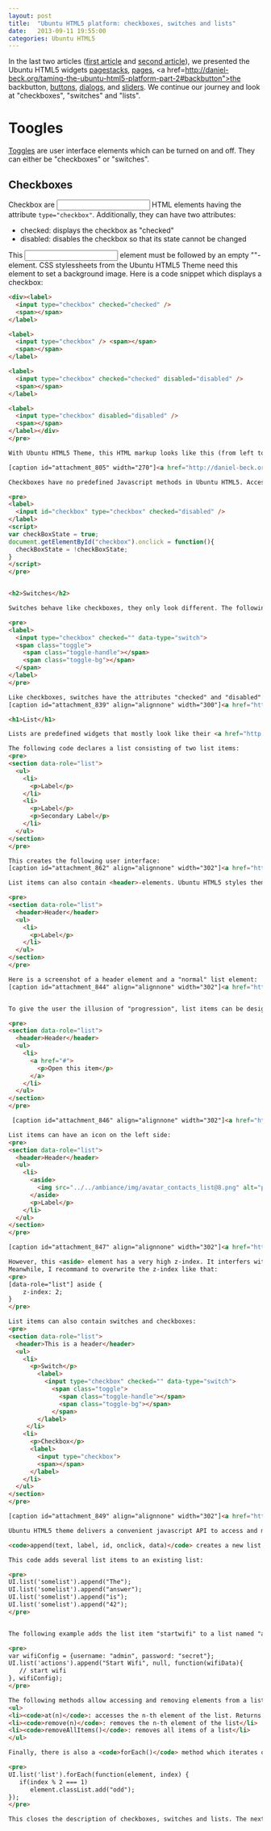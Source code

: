```yaml
---
layout: post
title:  "Ubuntu HTML5 platform: checkboxes, switches and lists"
date:   2013-09-11 19:55:00
categories: Ubuntu HTML5
---
```

In the last two articles (<a href="<a href=">first article</a> and <a href="http://daniel-beck.org/taming-the-ubuntu-html5-platform-part-3/">second article</a>), we presented the Ubuntu HTML5 widgets <a href="http://daniel-beck.org/taming-the-ubuntu-html5-platform-part-2#pagestack">pagestacks</a>, <a href="http://daniel-beck.org/taming-the-ubuntu-html5-platform-part-2#pagestack">pages</a>, <a href=http://daniel-beck.org/taming-the-ubuntu-html5-platform-part-2#backbutton">the backbutton</a>, <a href="http://daniel-beck.org/taming-the-ubuntu-html5-platform-part-3#buttons">buttons</a>, <a href="http://daniel-beck.org/taming-the-ubuntu-html5-platform-part-3#dialogs">dialogs</a>, and <a href="http://daniel-beck.org/taming-the-ubuntu-html5-platform-part-3#sliders">sliders</a>. We continue our journey and look at "checkboxes", "switches" and "lists".

<h1>Toogles</h1>
<a href="http://design.ubuntu.com/apps/building-blocks/toggles">Toggles</a> are user interface elements which can be turned on and off. They can either be "checkboxes" or "switches".

<h2>Checkboxes</h2>
Checkbox are <input> HTML elements having the attribute <code>type="checkbox"</code>. Additionally, they can have two attributes:
<ul>
	<li>checked: displays the checkbox as "checked"</li>
	<li>disabled: disables the checkbox so that its state cannot be changed</li>
</ul>
This <input> element must be followed by an empty "<span>"-element. CSS stylessheets from the Ubuntu HTML5 Theme need this element to set a background image. Here is a code snippet which displays a checkbox:

```html
<div><label>
  <input type="checkbox" checked="checked" />
  <span></span>
</label>

<label>
  <input type="checkbox" /> <span></span>
  <span></span>
</label>

<label>
  <input type="checkbox" checked="checked" disabled="disabled" />
  <span></span>
</label>

<label>
  <input type="checkbox" disabled="disabled" />
  <span></span>
</label></div>
</pre>

With Ubuntu HTML5 Theme, this HTML markup looks like this (from left to right: checked, unchecked, disabled and checked, disabled and unchecked):

[caption id="attachment_805" width="270"]<a href="http://daniel-beck.org/wp-content/uploads/Checkboxes.png"><img class="size-full wp-image-805" alt="Checkboxes" src="http://daniel-beck.org/wp-content/uploads/Checkboxes.png" width="270" height="35" /></a> Checkboxes[/caption]

Checkboxes have no predefined Javascript methods in Ubuntu HTML5. Accessing the state of the checkbox - checked or not checked - must be done with regular Javascript DOM-methods instead:

<pre>
<label>
  <input id="checkbox" type="checkbox" checked="disabled" />
</label>
<script>
var checkBoxState = true;
document.getElementById("checkbox").onclick = function(){
  checkBoxState = !checkBoxState;
}
</script>
</pre>


<h2>Switches</h2>

Switches behave like checkboxes, they only look different. The following HTML markup declares a switch:

<pre>
<label>
  <input type="checkbox" checked="" data-type="switch">
  <span class="toggle">
    <span class="toggle-handle"></span>
    <span class="toggle-bg"></span>
  </span>
</label>
</pre>

Like checkboxes, switches have the attributes "checked" and "disabled":
[caption id="attachment_839" align="alignnone" width="300"]<a href="http://daniel-beck.org/wp-content/uploads/Switches.png"><img src="http://daniel-beck.org/wp-content/uploads/Switches-300x46.png" alt="Switches" width="300" height="46" class="size-medium wp-image-839" /></a> Switches[/caption]

<h1>List</h1>

Lists are predefined widgets that mostly look like their <a href="http://design.ubuntu.com/apps/building-blocks/list-items">native counterparts</a>. A container is declared as a list by setting the attribute <code>data-role="list"</code>. Lists consist of an <ul> element, containing <li> elements (i.e. list items). 

The following code declares a list consisting of two list items:
<pre>
<section data-role="list">
  <ul>
    <li>
      <p>Label</p>
    </li>
    <li>
      <p>Label</p>
      <p>Secondary Label</p>
    </li>
  </ul>
</section>  
</pre>

This creates the following user interface:
[caption id="attachment_862" align="alignnone" width="302"]<a href="http://daniel-beck.org/wp-content/uploads/SimpleList.png"><img src="http://daniel-beck.org/wp-content/uploads/SimpleList.png" alt="A list containing two items" width="302" height="110" class="size-full wp-image-862" /></a> A list containing two items[/caption]

List items can also contain <header>-elements. Ubuntu HTML5 styles them smaller then normal list elements:

<pre>
<section data-role="list">
  <header>Header</header>
  <ul>
    <li>
      <p>Label</p>
    </li>
  </ul>
</section>  
</pre>

Here is a screenshot of a header element and a "normal" list element:
[caption id="attachment_844" align="alignnone" width="302"]<a href="http://daniel-beck.org/wp-content/uploads/HeaderWithListItem.png"><img src="http://daniel-beck.org/wp-content/uploads/HeaderWithListItem.png" alt="A list made of a header and a normal list item" width="302" height="92" class="size-full wp-image-844" /></a> A list made of a header and a normal list item[/caption]


To give the user the illusion of "progression", list items can be designed to have an arrow on the right side. This is realized by surrounding a list-item with an <a>-element:

<pre>
<section data-role="list">
  <header>Header</header>
  <ul>
    <li>
      <a href="#">
        <p>Open this item</p>
      </a>
    </li>
  </ul>
</section>  
</pre>

 [caption id="attachment_846" align="alignnone" width="302"]<a href="http://daniel-beck.org/wp-content/uploads/ListProgression.png"><img src="http://daniel-beck.org/wp-content/uploads/ListProgression.png" alt="List with a progression item" width="302" height="88" class="size-full wp-image-846" /></a> List with a progression item[/caption]

List items can have an icon on the left side:
<pre>
<section data-role="list">
  <header>Header</header>
  <ul>
    <li>
      <aside>
        <img src="../../ambiance/img/avatar_contacts_list@8.png" alt="placeholder">
      </aside>
      <p>Label</p>
    </li>
  </ul>
</section>
</pre>

[caption id="attachment_847" align="alignnone" width="302"]<a href="http://daniel-beck.org/wp-content/uploads/LabelListItem.png"><img src="http://daniel-beck.org/wp-content/uploads/LabelListItem.png" alt="List item with a label" width="302" height="65" class="size-full wp-image-847" /></a> List item with a label[/caption]

However, this <aside> element has a very high z-index. It interfers with other Ubuntu HTML5 components like the toolbar: icons are visible behind the toolbar. There is a <a href="https://bugs.launchpad.net/ubuntu-html5-theme/+bug/1223973">bug report</a> for this.
Meanwhile, I recommand to overwrite the z-index like that:
<pre>
[data-role="list"] aside {
    z-index: 2;
}
</pre>

List items can also contain switches and checkboxes:
<pre>
<section data-role="list">
  <header>This is a header</header>
  <ul>
    <li>
      <p>Switch</p>
        <label>
          <input type="checkbox" checked="" data-type="switch">
            <span class="toggle">
              <span class="toggle-handle"></span>
              <span class="toggle-bg"></span>
            </span>
        </label>
     </li>
    <li>
      <p>Checkbox</p>
      <label>
        <input type="checkbox">
        <span></span>
      </label>
    </li>
  </ul>
</section>
</pre>

[caption id="attachment_849" align="alignnone" width="302"]<a href="http://daniel-beck.org/wp-content/uploads/CheckboxAndSwithMenuItems.png"><img src="http://daniel-beck.org/wp-content/uploads/CheckboxAndSwithMenuItems.png" alt="Checkbox and switch menu items" width="302" height="117" class="size-full wp-image-849" /></a> Checkbox and switch menu items[/caption]

Ubuntu HTML5 theme delivers a convenient javascript API to access and manipulate lists.

<code>append(text, label, id, onclick, data)</code> creates a new list item and appends it to the end of a list.  This method only needs to be called with the <code>text</code> argument, all other arguments are optional. <code>text</code> is displayed on the left side of the created list element, <code>label</code> is normally used to show an image or a toggle, it is displayed on the right side. With "id" the list element gets assigned an "id"-attribute. A click event-handler can be passed with <code>onclick</code>. <code>data</code> allows to pass supplementary data to the event-handler.

This code adds several list items to an existing list:

<pre>
UI.list('somelist').append("The"); 
UI.list('somelist').append("answer"); 
UI.list('somelist').append("is"); 
UI.list('somelist').append("42");
</pre>


The following example adds the list item "startwifi" to a list named "actions". When a user clicks on it, a wifi connection is opened by using the provided username and password:

<pre>
var wifiConfig = {username: "admin", password: "secret"};
UI.list('actions').append("Start Wifi", null, function(wifiData){
   // start wifi
}, wifiConfig);
</pre>

The following methods allow accessing and removing elements from a list:
<ul>
<li><code>at(n)</code>: accesses the n-th element of the list. Returns a <li> element</li>
<li><code>remove(n)</code>: removes the n-th element of the list</li>
<li><code>removeAllItems()</code>: removes all items of a list</li> 
</ul>

Finally, there is also a <code>forEach()</code> method which iterates over all list items and applies a function to them. This could for example be used to assign a CSS class named "odd" to each second item:

<pre>
UI.list('list').forEach(function(element, index) {
   if(index % 2 === 1)
      element.classList.add("odd");
});
</pre>

This closes the description of checkboxes, switches and lists. The next article will look at the toolbar and  popover menus.